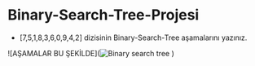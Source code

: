 # Binary-Search-Tree-Projesi

* [7,5,1,8,3,6,0,9,4,2] dizisinin Binary-Search-Tree aşamalarını yazınız.
 
![AŞAMALAR BU ŞEKİLDE](![Binary search tree](https://user-images.githubusercontent.com/103076783/173903545-09192e2e-df8b-4e01-bedc-b6c64cd2f1b4.png)
)
 
 

